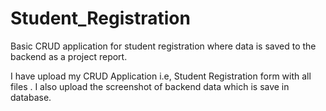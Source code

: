 # Student_Registration
Basic CRUD application for student registration where data is saved to the backend as a project report.

I have upload my CRUD Application i.e, Student Registration form with all files .
I also upload the screenshot of backend data which is save in database.
